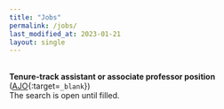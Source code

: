 ```yaml
---
title: "Jobs"
permalink: /jobs/
last_modified_at: 2023-01-21
layout: single
---
```


\
**Tenure-track assistant or associate professor position** ([AJO](https://academicjobsonline.org/ajo/jobs/23386/apply){:target=`_blank`})\
The search is open until filled.

